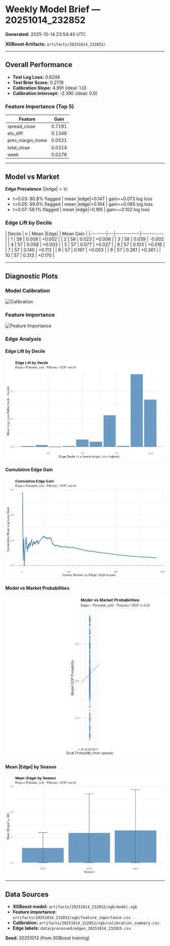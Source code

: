 # Weekly Model Brief — 20251014_232852

**Generated:** 2025-10-14 23:54:40 UTC

**XGBoost Artifacts:** `artifacts/20251014_232852/`


---

## Overall Performance

- **Test Log Loss:** 0.6248
- **Test Brier Score:** 0.2178
- **Calibration Slope:** 4.991 (ideal: 1.0)
- **Calibration Intercept:** -2.390 (ideal: 0.0)

### Feature Importance (Top 5)

| Feature | Gain |
|---------|------|
| spread_close | 0.7191 |
| elo_diff | 0.1346 |
| prev_margin_home | 0.0521 |
| total_close | 0.0314 |
| week | 0.0276 |

---

## Model vs Market

**Edge Prevalence** (|edge| > τ):

- τ=0.03: 80.8% flagged | mean |edge|=0.147 | gain=+0.073 log loss
- τ=0.05: 69.6% flagged | mean |edge|=0.164 | gain=+0.085 log loss
- τ=0.07: 58.1% flagged | mean |edge|=0.185 | gain=+0.102 log loss

### Edge Lift by Decile

| Decile | n | Mean |Edge| | Mean Gain |
|--------|---|------------|-----------|
| 1 | 58 | 0.008 | +0.002 |
| 2 | 58 | 0.023 | +0.006 |
| 3 | 58 | 0.039 | -0.002 |
| 4 | 57 | 0.058 | +0.003 |
| 5 | 57 | 0.077 | +0.027 |
| 6 | 57 | 0.103 | +0.018 |
| 7 | 57 | 0.140 | +0.113 |
| 8 | 57 | 0.197 | +0.003 |
| 9 | 57 | 0.261 | +0.261 |
| 10 | 57 | 0.313 | +0.170 |

---

## Diagnostic Plots

### Model Calibration

![Calibration](../artifacts/20251014_232852/xgb/calibration.png)

### Feature Importance

![Feature Importance](../artifacts/20251014_232852/xgb/feature_importance.png)

### Edge Analysis

#### Edge Lift by Decile
![Edge Lift](../artifacts/20251014_232955/edge/plots_small/edge_lift_by_decile.png)

#### Cumulative Edge Gain
![Cumulative Gain](../artifacts/20251014_232955/edge/plots_small/cumulative_edge_gain.png)

#### Model vs Market Probabilities
![Model vs Market](../artifacts/20251014_232955/edge/plots_small/model_vs_market_prob_scatter.png)

#### Mean |Edge| by Season
![Edge by Season](../artifacts/20251014_232955/edge/plots_small/delta_prob_by_season.png)

---

## Data Sources

- **XGBoost model:** `artifacts/20251014_232852/xgb/model.xgb`
- **Feature importance:** `artifacts/20251014_232852/xgb/feature_importance.csv`
- **Calibration:** `artifacts/20251014_232852/xgb/calibration_summary.csv`
- **Edge labels:** `data/processed/edges_20251014_232955.csv`

**Seed:** 20251013 (from XGBoost training)

